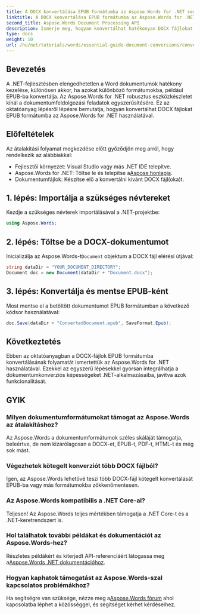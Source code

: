 ```yaml
---
title: A DOCX konvertálása EPUB formátumba az Aspose.Words for .NET segítségével
linktitle: A DOCX konvertálása EPUB formátumba az Aspose.Words for .NET segítségével
second_title: Aspose.Words Document Processing API
description: Ismerje meg, hogyan konvertálhat hatékonyan DOCX fájlokat EPUB formátumba az Aspose.Words for .NET segítségével. Ez az átfogó útmutató lépésről lépésre ismerteti.
type: docs
weight: 10
url: /hu/net/tutorials/words/essential-guide-document-conversions/convert-docx-to-epub/
---
```

## Bevezetés

A .NET-fejlesztésben elengedhetetlen a Word dokumentumok hatékony kezelése, különösen akkor, ha azokat különböző formátumokba, például EPUB-ba konvertálja. Az Aspose.Words for .NET robusztus eszközkészletet kínál a dokumentumfeldolgozási feladatok egyszerűsítésére. Ez az oktatóanyag lépésről lépésre bemutatja, hogyan konvertálhat DOCX fájlokat EPUB formátumba az Aspose.Words for .NET használatával.

## Előfeltételek

Az átalakítási folyamat megkezdése előtt győződjön meg arról, hogy rendelkezik az alábbiakkal:

- Fejlesztői környezet: Visual Studio vagy más .NET IDE telepítve.
-  Aspose.Words for .NET: Töltse le és telepítse a[Aspose honlapja](https://releases.aspose.com/words/net/).
- Dokumentumfájlok: Készítse elő a konvertálni kívánt DOCX fájl(oka)t.

## 1. lépés: Importálja a szükséges névtereket

Kezdje a szükséges névterek importálásával a .NET-projektbe:

```csharp
using Aspose.Words;
```

## 2. lépés: Töltse be a DOCX-dokumentumot

 Inicializálja az Aspose.Words-t`Document` objektum a DOCX fájl elérési útjával:

```csharp
string dataDir = "YOUR_DOCUMENT_DIRECTORY";
Document doc = new Document(dataDir + "Document.docx");
```

## 3. lépés: Konvertálja és mentse EPUB-ként

Most mentse el a betöltött dokumentumot EPUB formátumban a következő kódsor használatával:

```csharp
doc.Save(dataDir + "ConvertedDocument.epub", SaveFormat.Epub);
```

## Következtetés

Ebben az oktatóanyagban a DOCX-fájlok EPUB formátumba konvertálásának folyamatát ismertettük az Aspose.Words for .NET használatával. Ezekkel az egyszerű lépésekkel gyorsan integrálhatja a dokumentumkonverziós képességeket .NET-alkalmazásaiba, javítva azok funkcionalitását.

## GYIK

### Milyen dokumentumformátumokat támogat az Aspose.Words az átalakításhoz?

Az Aspose.Words a dokumentumformátumok széles skáláját támogatja, beleértve, de nem kizárólagosan a DOCX-et, EPUB-t, PDF-t, HTML-t és még sok mást.

### Végezhetek kötegelt konverziót több DOCX fájlból?

Igen, az Aspose.Words lehetővé teszi több DOCX-fájl kötegelt konvertálását EPUB-ba vagy más formátumokba zökkenőmentesen.

### Az Aspose.Words kompatibilis a .NET Core-al?

Teljesen! Az Aspose.Words teljes mértékben támogatja a .NET Core-t és a .NET-keretrendszert is.

### Hol találhatok további példákat és dokumentációt az Aspose.Words-hez?

 Részletes példákért és kiterjedt API-referenciáért látogassa meg a[Aspose.Words .NET dokumentációhoz](https://reference.aspose.com/words/net/).

### Hogyan kaphatok támogatást az Aspose.Words-szal kapcsolatos problémákhoz?

 Ha segítségre van szüksége, nézze meg a[Aspose.Words fórum](https://forum.aspose.com/c/words/8) ahol kapcsolatba léphet a közösséggel, és segítséget kérhet kérdéseihez.